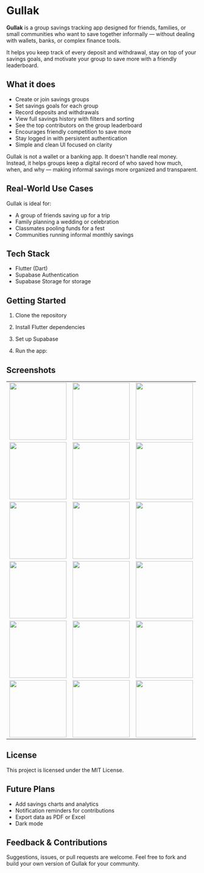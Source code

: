 # Gullak

**Gullak** is a group savings tracking app designed for friends, families, or small communities who want to save together informally — without dealing with wallets, banks, or complex finance tools.

It helps you keep track of every deposit and withdrawal, stay on top of your savings goals, and motivate your group to save more with a friendly leaderboard.

## What it does

- Create or join savings groups
- Set savings goals for each group
- Record deposits and withdrawals
- View full savings history with filters and sorting
- See the top contributors on the group leaderboard
- Encourages friendly competition to save more
- Stay logged in with persistent authentication
- Simple and clean UI focused on clarity

Gullak is not a wallet or a banking app. It doesn't handle real money. Instead, it helps groups keep a digital record of who saved how much, when, and why — making informal savings more organized and transparent.

## Real-World Use Cases

Gullak is ideal for:

- A group of friends saving up for a trip
- Family planning a wedding or celebration
- Classmates pooling funds for a fest
- Communities running informal monthly savings

## Tech Stack

- Flutter (Dart)
- Supabase Authentication
- Supabase Storage for storage

## Getting Started

1. Clone the repository

2. Install Flutter dependencies

3. Set up Supabase

4. Run the app:

## Screenshots

<table>
  <tr>
    <td><img src="https://github.com/user-attachments/assets/a2070b40-7c18-4fd0-8558-6cd68d09c327" width="150"/></td>
    <td><img src="https://github.com/user-attachments/assets/9fe38936-c5a3-441b-8ec2-ceb357c15234" width="150"/></td>
    <td><img src="https://github.com/user-attachments/assets/7c656207-b1aa-4928-8bbe-4609fa72215a" width="150"/></td>
  </tr>
  <tr>
    <td><img src="https://github.com/user-attachments/assets/7b8ebf4a-0b49-4d9d-b66c-100f48b0ccb8" width="150"/></td>
    <td><img src="https://github.com/user-attachments/assets/9588e22b-baf3-4402-afd8-d3ea7b8bd4d9" width="150"/></td>
    <td><img src="https://github.com/user-attachments/assets/f52b6ed5-a269-4dd6-9fb8-abf338f9e16e" width="150"/></td>
  </tr>
  <tr>
    <td><img src="https://github.com/user-attachments/assets/3a72787e-74f7-48f5-92cf-53296e7255c7" width="150"/></td>
    <td><img src="https://github.com/user-attachments/assets/cd5dfb88-f82d-47f5-ac30-227ac8fb107d" width="150"/></td>
    <td><img src="https://github.com/user-attachments/assets/803f018d-8da4-4bbf-8b2c-72cc435b8c60" width="150"/></td>
  </tr>
  <tr>
    <td><img src="https://github.com/user-attachments/assets/f5d538ae-7469-4a42-a9df-bd8f260081a9" width="150"/></td>
    <td><img src="https://github.com/user-attachments/assets/0fd76ac2-7642-488e-8913-8ed9ffab3bb1" width="150"/></td>
    <td><img src="https://github.com/user-attachments/assets/102e4e95-00e4-4b8a-b70c-240f56fb15f9" width="150"/></td>
  </tr>
  <tr>
    <td><img src="https://github.com/user-attachments/assets/8be813fc-5ae1-47ee-b085-e51a6cccf838" width="150"/></td>
    <td><img src="https://github.com/user-attachments/assets/8fda5459-007d-4ad4-9fd5-adde542d55be" width="150"/></td>
    <td><img src="https://github.com/user-attachments/assets/69ce2e5c-9848-424b-a48d-11c5eaad8b23" width="150"/></td>
  </tr>
  <tr>
    <td><img src="https://github.com/user-attachments/assets/7dc82ecc-e881-4d8d-9de0-d9d29e2a5397" width="150"/></td>
    <td><img src="https://github.com/user-attachments/assets/7f9bea79-0b02-4c42-a89c-b4bea2f76d2b" width="150"/></td>
    <td><img src="https://github.com/user-attachments/assets/ede7ef8c-7dea-4232-ab33-434dc5d92536" width="150"/></td>
  </tr>
</table>


## License

This project is licensed under the MIT License.

## Future Plans

- Add savings charts and analytics
- Notification reminders for contributions
- Export data as PDF or Excel
- Dark mode

## Feedback & Contributions

Suggestions, issues, or pull requests are welcome. Feel free to fork and build your own version of Gullak for your community.
